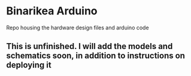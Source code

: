 # Binarikea Arduino

Repo housing the hardware design files and arduino code

## This is unfinished.  I will add the models and schematics soon, in addition to instructions on deploying it
